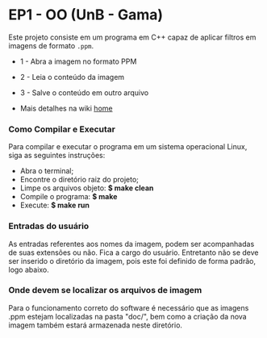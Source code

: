 # EP1 - OO (UnB - Gama)

Este projeto consiste em um programa em C++ capaz de aplicar filtros em imagens de formato `.ppm`.

* 1 - Abra a imagem no formato PPM
* 2 - Leia o conteúdo da imagem
* 3 - Salve o conteúdo em outro arquivo

* Mais detalhes na wiki [home](https://gitlab.com/OOFGA-2016-1/EP1/wikis/home)
### Como Compilar e Executar

Para compilar e executar o programa em um sistema operacional Linux, siga as seguintes instruções:

* Abra o terminal;
* Encontre o diretório raiz do projeto;
* Limpe os arquivos objeto:
	**$ make clean** 
* Compile o programa: 
	**$ make**
* Execute:
	**$ make run**


### Entradas do usuário

As entradas referentes aos nomes da imagem, podem ser acompanhadas de suas extensões ou não. Fica a cargo do usuário. Entretanto não se deve ser inserido o diretório da imagem, pois este foi definido de forma padrão, logo abaixo.

### Onde devem se localizar os arquivos de imagem

Para o funcionamento correto do software é necessário que as imagens .ppm estejam localizadas na pasta "doc/", bem como a criação da nova imagem também estará armazenada neste diretório.
